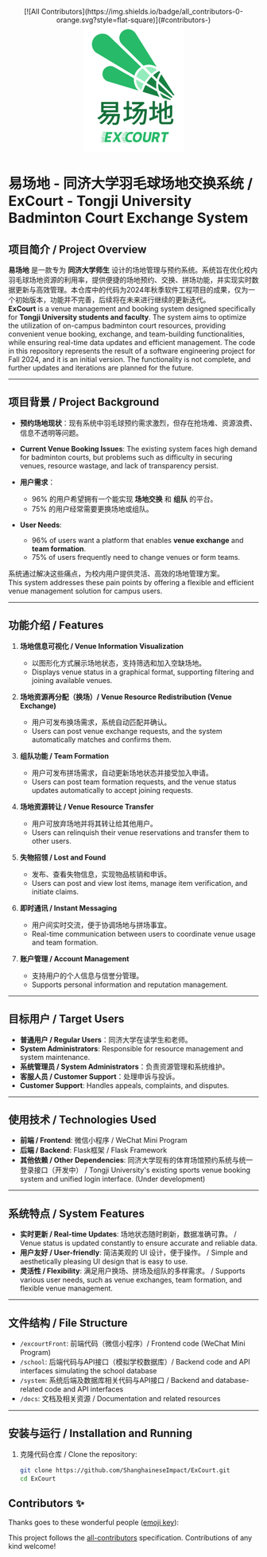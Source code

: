 <p align="center">
<!-- ALL-CONTRIBUTORS-BADGE:START - Do not remove or modify this section -->
[![All Contributors](https://img.shields.io/badge/all_contributors-0-orange.svg?style=flat-square)](#contributors-)
<!-- ALL-CONTRIBUTORS-BADGE:END -->
  <img src="excourtFront\images\logo.png" width="200" alt="ExCourt Logo">
</p>

# 易场地 - 同济大学羽毛球场地交换系统 / ExCourt - Tongji University Badminton Court Exchange System

## 项目简介 / Project Overview

**易场地** 是一款专为 **同济大学师生** 设计的场地管理与预约系统。系统旨在优化校内羽毛球场地资源的利用率，提供便捷的场地预约、交换、拼场功能，并实现实时数据更新与高效管理。本仓库中的代码为2024年秋季软件工程项目的成果，仅为一个初始版本，功能并不完善，后续将在未来进行继续的更新迭代。  
**ExCourt** is a venue management and booking system designed specifically for **Tongji University students and faculty**. The system aims to optimize the utilization of on-campus badminton court resources, providing convenient venue booking, exchange, and team-building functionalities, while ensuring real-time data updates and efficient management. The code in this repository represents the result of a software engineering project for Fall 2024, and it is an initial version. The functionality is not complete, and further updates and iterations are planned for the future.

---

## 项目背景 / Project Background

- **预约场地现状**：现有系统中羽毛球预约需求激烈，但存在抢场难、资源浪费、信息不透明等问题。  
- **Current Venue Booking Issues**: The existing system faces high demand for badminton courts, but problems such as difficulty in securing venues, resource wastage, and lack of transparency persist.

- **用户需求**：  
  - 96% 的用户希望拥有一个能实现 **场地交换** 和 **组队** 的平台。  
  - 75% 的用户经常需要更换场地或组队。  

- **User Needs**:  
  - 96% of users want a platform that enables **venue exchange** and **team formation**.  
  - 75% of users frequently need to change venues or form teams.

系统通过解决这些痛点，为校内用户提供灵活、高效的场地管理方案。  
This system addresses these pain points by offering a flexible and efficient venue management solution for campus users.

---

## 功能介绍 / Features

1. **场地信息可视化 / Venue Information Visualization**  
   - 以图形化方式展示场地状态，支持筛选和加入空缺场地。  
   - Displays venue status in a graphical format, supporting filtering and joining available venues.

2. **场地资源再分配（换场）/ Venue Resource Redistribution (Venue Exchange)**  
   - 用户可发布换场需求，系统自动匹配并确认。  
   - Users can post venue exchange requests, and the system automatically matches and confirms them.

3. **组队功能 / Team Formation**  
   - 用户可发布拼场需求，自动更新场地状态并接受加入申请。  
   - Users can post team formation requests, and the venue status updates automatically to accept joining requests.

4. **场地资源转让 / Venue Resource Transfer**  
   - 用户可放弃场地并将其转让给其他用户。  
   - Users can relinquish their venue reservations and transfer them to other users.

5. **失物招领 / Lost and Found**  
   - 发布、查看失物信息，实现物品核销和申诉。  
   - Users can post and view lost items, manage item verification, and initiate claims.

6. **即时通讯 / Instant Messaging**  
   - 用户间实时交流，便于协调场地与拼场事宜。  
   - Real-time communication between users to coordinate venue usage and team formation.

7. **账户管理 / Account Management**  
   - 支持用户的个人信息与信誉分管理。  
   - Supports personal information and reputation management.

---

## 目标用户 / Target Users

- **普通用户 / Regular Users**：同济大学在读学生和老师。  
- **System Administrators**: Responsible for resource management and system maintenance.
- **系统管理员 / System Administrators**：负责资源管理和系统维护。  
- **客服人员 / Customer Support**：处理申诉与投诉。  
- **Customer Support**: Handles appeals, complaints, and disputes.

---

## 使用技术 / Technologies Used

- **前端 / Frontend**: 微信小程序 / WeChat Mini Program
- **后端 / Backend**: Flask框架 / Flask Framework
- **其他依赖 / Other Dependencies**: 同济大学现有的体育场馆预约系统与统一登录接口（开发中） / Tongji University's existing sports venue booking system and unified login interface. (Under development)

---

## 系统特点 / System Features

- **实时更新 / Real-time Updates**: 场地状态随时刷新，数据准确可靠。 / Venue status is updated constantly to ensure accurate and reliable data.
- **用户友好 / User-friendly**: 简洁美观的 UI 设计，便于操作。 / Simple and aesthetically pleasing UI design that is easy to use.
- **灵活性 / Flexibility**: 满足用户换场、拼场及组队的多样需求。 / Supports various user needs, such as venue exchanges, team formation, and flexible venue management.

---

## 文件结构 / File Structure

- `/excourtFront`: 前端代码（微信小程序）/ Frontend code (WeChat Mini Program)
- `/school`: 后端代码与API接口（模拟学校数据库）/ Backend code and API interfaces simulating the school database
- `/system`: 系统后端及数据库相关代码与API接口 / Backend and database-related code and API interfaces
- `/docs`: 文档及相关资源 / Documentation and related resources

---

## 安装与运行 / Installation and Running

1. 克隆代码仓库 / Clone the repository:
   ```bash
   git clone https://github.com/ShanghaineseImpact/ExCourt.git
   cd ExCourt

## Contributors ✨

Thanks goes to these wonderful people ([emoji key](https://allcontributors.org/docs/en/emoji-key)):

<!-- ALL-CONTRIBUTORS-LIST:START - Do not remove or modify this section -->
<!-- prettier-ignore-start -->
<!-- markdownlint-disable -->
<!-- markdownlint-restore -->
<!-- prettier-ignore-end -->
<!-- ALL-CONTRIBUTORS-LIST:END -->

This project follows the [all-contributors](https://github.com/all-contributors/all-contributors) specification. Contributions of any kind welcome!